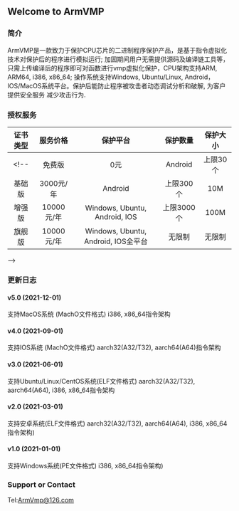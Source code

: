 ## Welcome to ArmVMP

### 简介
   ArmVMP是一款致力于保护CPU芯片的二进制程序保护产品，是基于指令虚拟化技术对保护后的程序进行模拟运行;
加固期间用户无需提供源码及编译链工具等，只需上传编译后的程序即可对函数进行vmp虚拟化保护，CPU架构支持ARM, ARM64, i386, x86_64;
操作系统支持Windows, Ubuntu/Linux, Android，IOS/MacOS系统平台。保护后能防止程序被攻击者动态调试分析和破解, 为客户提供安全服务
减少攻击行为.

### 授权服务

|证书类型|服务价格|保护平台|保护数量|保护大小|
|:---:|:---:|:---:|:---:|:---:|
<!-- |免费版|0元|Android|上限30个|1M|
|基础版|3000元/年|Android|上限300个|10M|
|增强版|10000元/年|Windows, Ubuntu, Android, IOS|上限3000个|100M|
|旗舰版|10000元/年|Windows, Ubuntu, Android, IOS全平台|无限制|无限制|

 -->
### 更新日志
#### v5.0 (2021-12-01)
支持MacOS系统 (MachO文件格式) i386, x86_64指令架构

#### v4.0 (2021-09-01)
支持IOS系统 (MachO文件格式) aarch32(A32/T32), aarch64(A64)指令架构

#### v3.0 (2021-06-01)
支持Ubuntu/Linux/CentOS系统(ELF文件格式) aarch32(A32/T32), aarch64(A64), i386, x86_64指令架构

#### v2.0 (2021-03-01)
支持安卓系统(ELF文件格式) aarch32(A32/T32), aarch64(A64), i386, x86_64指令架构)

#### v1.0 (2021-01-01)
支持Windows系统(PE文件格式) i386, x86_64指令架构)

### Support or Contact

Tel:ArmVmp@126.com
